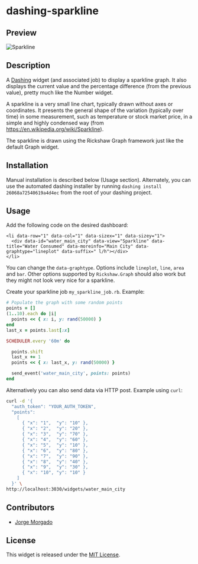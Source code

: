 # dashing-sparkline

## Preview

![Sparkline](https://raw.githubusercontent.com/wiki/jorgemorgado/dashing-sparkline/sparkline.png)

## Description

A [Dashing](http://shopify.github.com/dashing) widget (and associated job)
to display a sparkline graph. It also displays the current value and the
percentage difference (from the previous value), pretty much like the Number
widget.

A sparkline is a very small line chart, typically drawn without axes or
coordinates. It presents the general shape of the variation (typically over
time) in some measurement, such as temperature or stock market price, in a
simple and highly condensed way (from https://en.wikipedia.org/wiki/Sparkline).

The sparkline is drawn using the Rickshaw Graph framework just like the
default Graph widget.

## Installation

Manual installation is described below (Usage section). Alternately, you can
use the automated dashing installer by running
`dashing install 26068a72540619a4d4ec` from the root of your dashing project.

## Usage

Add the following code on the desired dashboard:

```erb
<li data-row="1" data-col="1" data-sizex="1" data-sizey="1">
  <div data-id="water_main_city" data-view="Sparkline" data-title="Water Consumed" data-moreinfo="Main City" data-graphtype="lineplot" data-suffix=" l/h"></div>
</li>
```

You can change the `data-graphtype`. Options include `lineplot`, `line`,
`area` and `bar`. Other options supported by `Rickshaw.Graph` should also work
but they might not look very nice for a sparkline.

Create your sparkline job `my_sparkline_job.rb`. Example:

```ruby
# Populate the graph with some random points
points = []
(1..10).each do |i|
  points << { x: i, y: rand(50000) }
end
last_x = points.last[:x]

SCHEDULER.every '60m' do

  points.shift
  last_x += 1
  points << { x: last_x, y: rand(50000) }

  send_event('water_main_city', points: points)
end
```

Alternatively you can also send data via HTTP post. Example using `curl`:

```sh
curl -d '{
  "auth_token": "YOUR_AUTH_TOKEN",
  "points":
    [
      { "x": "1",  "y": "10" },
      { "x": "2",  "y": "20" },
      { "x": "3",  "y": "70" },
      { "x": "4",  "y": "60" },
      { "x": "5",  "y": "10" },
      { "x": "6",  "y": "80" },
      { "x": "7",  "y": "90" },
      { "x": "8",  "y": "40" },
      { "x": "9",  "y": "30" },
      { "x": "10", "y": "10" }
    ]
  }' \
http://localhost:3030/widgets/water_main_city
```

## Contributors

- [Jorge Morgado](https://github.com/jorgemorgado)

## License

This widget is released under the [MIT License](http://www.opensource.org/licenses/MIT).
